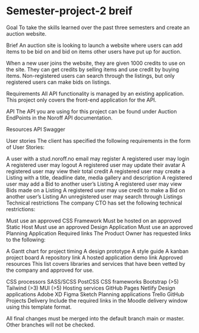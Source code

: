# Semester-project-2 breif

Goal
To take the skills learned over the past three semesters and create an auction website.

Brief
An auction site is looking to launch a website where users can add items to be bid on and bid on items other users have put up for auction.

When a new user joins the website, they are given 1000 credits to use on the site. They can get credits by selling items and use credit by buying items. Non-registered users can search through the listings, but only registered users can make bids on listings.

Requirements
All API functionality is managed by an existing application. This project only covers the front-end application for the API.

API
The API you are using for this project can be found under Auction EndPoints in the Noroff API documentation.

Resources
API Swagger

User stories
The client has specified the following requirements in the form of User Stories:

A user with a stud.noroff.no email may register
A registered user may login
A registered user may logout
A registered user may update their avatar
A registered user may view their total credit
A registered user may create a Listing with a title, deadline date, media gallery and description
A registered user may add a Bid to another user’s Listing
A registered user may view Bids made on a Listing
A registered user may use credit to make a Bid on another user’s Listing
An unregistered user may search through Listings
Technical restrictions
The company CTO has set the following technical restrictions:

Must use an approved CSS Framework
Must be hosted on an approved Static Host
Must use an approved Design Application
Must use an approved Planning Application
Required links
The Product Owner has requested links to the following:

A Gantt chart for project timing
A design prototype
A style guide
A kanban project board
A repository link
A hosted application demo link
Approved resources
This list covers libraries and services that have been vetted by the company and approved for use.

CSS processors
SASS/SCSS
PostCSS
CSS frameworks
Bootstrap (>5)
Tailwind (>3)
MUI (>5)
Hosting services
GitHub Pages
Netlify
Design applications
Adobe XD
Figma
Sketch
Planning applications
Trello
GitHub Projects
Delivery
Include the required links in the Moodle delivery window using this template format.

All final changes must be merged into the default branch main or master. Other branches will not be checked.

